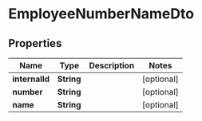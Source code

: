 
# EmployeeNumberNameDto

## Properties
Name | Type | Description | Notes
------------ | ------------- | ------------- | -------------
**internalId** | **String** |  |  [optional]
**number** | **String** |  |  [optional]
**name** | **String** |  |  [optional]




